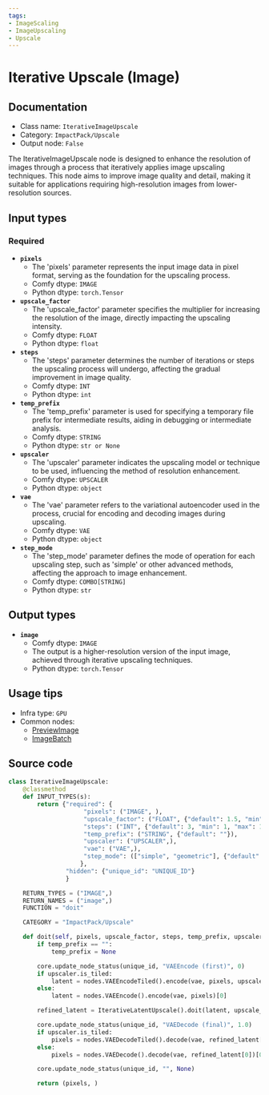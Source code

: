 ```yaml
---
tags:
- ImageScaling
- ImageUpscaling
- Upscale
---
```


# Iterative Upscale (Image)
## Documentation
- Class name: `IterativeImageUpscale`
- Category: `ImpactPack/Upscale`
- Output node: `False`

The IterativeImageUpscale node is designed to enhance the resolution of images through a process that iteratively applies image upscaling techniques. This node aims to improve image quality and detail, making it suitable for applications requiring high-resolution images from lower-resolution sources.
## Input types
### Required
- **`pixels`**
    - The 'pixels' parameter represents the input image data in pixel format, serving as the foundation for the upscaling process.
    - Comfy dtype: `IMAGE`
    - Python dtype: `torch.Tensor`
- **`upscale_factor`**
    - The 'upscale_factor' parameter specifies the multiplier for increasing the resolution of the image, directly impacting the upscaling intensity.
    - Comfy dtype: `FLOAT`
    - Python dtype: `float`
- **`steps`**
    - The 'steps' parameter determines the number of iterations or steps the upscaling process will undergo, affecting the gradual improvement in image quality.
    - Comfy dtype: `INT`
    - Python dtype: `int`
- **`temp_prefix`**
    - The 'temp_prefix' parameter is used for specifying a temporary file prefix for intermediate results, aiding in debugging or intermediate analysis.
    - Comfy dtype: `STRING`
    - Python dtype: `str or None`
- **`upscaler`**
    - The 'upscaler' parameter indicates the upscaling model or technique to be used, influencing the method of resolution enhancement.
    - Comfy dtype: `UPSCALER`
    - Python dtype: `object`
- **`vae`**
    - The 'vae' parameter refers to the variational autoencoder used in the process, crucial for encoding and decoding images during upscaling.
    - Comfy dtype: `VAE`
    - Python dtype: `object`
- **`step_mode`**
    - The 'step_mode' parameter defines the mode of operation for each upscaling step, such as 'simple' or other advanced methods, affecting the approach to image enhancement.
    - Comfy dtype: `COMBO[STRING]`
    - Python dtype: `str`
## Output types
- **`image`**
    - Comfy dtype: `IMAGE`
    - The output is a higher-resolution version of the input image, achieved through iterative upscaling techniques.
    - Python dtype: `torch.Tensor`
## Usage tips
- Infra type: `GPU`
- Common nodes:
    - [PreviewImage](../../Comfy/Nodes/PreviewImage.md)
    - [ImageBatch](../../Comfy/Nodes/ImageBatch.md)



## Source code
```python
class IterativeImageUpscale:
    @classmethod
    def INPUT_TYPES(s):
        return {"required": {
                     "pixels": ("IMAGE", ),
                     "upscale_factor": ("FLOAT", {"default": 1.5, "min": 1, "max": 10000, "step": 0.1}),
                     "steps": ("INT", {"default": 3, "min": 1, "max": 10000, "step": 1}),
                     "temp_prefix": ("STRING", {"default": ""}),
                     "upscaler": ("UPSCALER",),
                     "vae": ("VAE",),
                     "step_mode": (["simple", "geometric"], {"default": "simple"})
                    },
                "hidden": {"unique_id": "UNIQUE_ID"}
                }

    RETURN_TYPES = ("IMAGE",)
    RETURN_NAMES = ("image",)
    FUNCTION = "doit"

    CATEGORY = "ImpactPack/Upscale"

    def doit(self, pixels, upscale_factor, steps, temp_prefix, upscaler, vae, step_mode="simple", unique_id=None):
        if temp_prefix == "":
            temp_prefix = None

        core.update_node_status(unique_id, "VAEEncode (first)", 0)
        if upscaler.is_tiled:
            latent = nodes.VAEEncodeTiled().encode(vae, pixels, upscaler.tile_size)[0]
        else:
            latent = nodes.VAEEncode().encode(vae, pixels)[0]

        refined_latent = IterativeLatentUpscale().doit(latent, upscale_factor, steps, temp_prefix, upscaler, step_mode, unique_id)

        core.update_node_status(unique_id, "VAEDecode (final)", 1.0)
        if upscaler.is_tiled:
            pixels = nodes.VAEDecodeTiled().decode(vae, refined_latent[0], upscaler.tile_size)[0]
        else:
            pixels = nodes.VAEDecode().decode(vae, refined_latent[0])[0]

        core.update_node_status(unique_id, "", None)

        return (pixels, )

```
